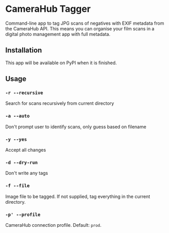 # CameraHub Tagger

Command-line app to tag JPG scans of negatives with EXIF metadata from the CameraHub API.
This means you can organise your film scans in a digital photo management app with full metadata.

## Installation

This app will be available on PyPI when it is finished.

## Usage

### `-r --recursive`

Search for scans recursively from current directory

### `-a --auto`

Don't prompt user to identify scans, only guess based on filename

### `-y --yes`

Accept all changes

### `-d --dry-run`

Don't write any tags

### `-f --file`

Image file to be tagged. If not supplied, tag everything in the current directory.

### `-p' --profile`

CameraHub connection profile. Default: `prod`.
